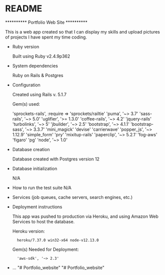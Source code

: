 # README

********** Portfolio Web Site **********

This is a web app created so that I can display my skills and upload pictures of projects I have spent my time coding.



* Ruby version

	Built using Ruby v2.4.9p362

* System dependencies
	
	Ruby on Rails & Postgres
	

* Configuration

	Created using Rails v. 5.1.7

	Gem(s) used:

	'sprockets-rails', :require => 'sprockets/railtie'
	'puma', '~> 3.7'
	'sass-rails', '~> 5.0'
	'uglifier', '>= 1.3.0'
	'coffee-rails', '~> 4.2'
	'jquery-rails'
	'turbolinks', '~> 5'
	'jbuilder', '~> 2.5'
	'bootstrap', '~> 4.1.1'
	'bootstrap-sass', '~> 3.3.7'
	'mini_magick'
	'devise'
	'carrierwave'
	'popper_js', '~> 1.12.9'
	'simple_form'
	'pry'
	'mixitup-rails'
	'paperclip', '~> 5.2.1'
	'fog-aws' 
	'figaro'
	'pg'
	'node', '~> 1.0'	

* Database creation

	Database created with Postgres version 12

* Database initialization

	N/A
	
* How to run the test suite
	N/A

* Services (job queues, cache servers, search engines, etc.)

* Deployment instructions

	This app was pushed to production via Heroku, and using Amazon Web Services to host the database.

	Heroku version:

		heroku/7.37.0 win32-x64 node-v12.13.0


	Gem(s) Needed for Deployment:

		'aws-sdk', '~> 2.3'	

* ...
"# Portfolio_website" 
"# Portfolio_website" 
